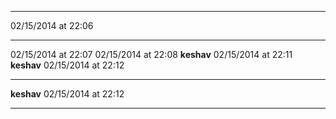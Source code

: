 ****
02/15/2014 at 22:06
****
02/15/2014 at 22:07
02/15/2014 at 22:08
**keshav**
02/15/2014 at 22:11
**keshav**
02/15/2014 at 22:12
****
**keshav**
02/15/2014 at 22:12
****
